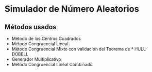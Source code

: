 # Simulador de Número Aleatorios

## Métodos usados

- Método de los Centros Cuadrados
- Método Congruencial Lineal
- Método Congruencial Mixto con validación del Teorema de \* HULL-DOBELL
- Generador Multiplicativo
- Método Congruencial Lineal Combinado
